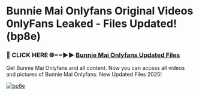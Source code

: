 # Bunnie Mai Onlyfans Original Videos 0nlyFans Leaked - Files Updated! (bp8e)

<h3>🔴 CLICK HERE 🌐==►► <a href="https://tinyurl.com/4seja8ks" rel="nofollow">Bunnie Mai Onlyfans Updated Files</a></h3>

Get Bunnie Mai Onlyfans and all content. Now you can access all videos and pictures of Bunnie Mai Onlyfans. New Updated Files 2025!

[![bp8e](https://i.imgur.com/EWjZXRe.gif)](https://tinyurl.com/4seja8ks)
